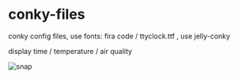# conky-files

conky config files, use fonts: fira code / ttyclock.ttf , use jelly-conky 

display time / temperature / air quality

![](snap.png?raw=true "snap")